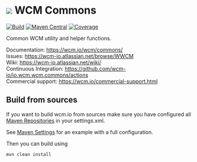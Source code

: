 <img src="https://wcm.io/images/favicon-16@2x.png"/> WCM Commons
======
[![Build](https://github.com/wcm-io/io.wcm.wcm.commons/workflows/Build/badge.svg?branch=develop)](https://github.com/wcm-io/io.wcm.wcm.commons/actions?query=workflow%3ABuild+branch%3Adevelop)
[![Maven Central](https://maven-badges.herokuapp.com/maven-central/io.wcm/io.wcm.wcm.commons/badge.svg)](https://maven-badges.herokuapp.com/maven-central/io.wcm/io.wcm.wcm.commons)
[![Coverage](https://sonarcloud.io/api/project_badges/measure?project=wcm-io_io.wcm.wcm.commons&metric=coverage)](https://sonarcloud.io/summary/new_code?id=wcm-io_io.wcm.wcm.commons)

Common WCM utility and helper functions.

Documentation: https://wcm.io/wcm/commons/<br/>
Issues: https://wcm-io.atlassian.net/browse/WWCM<br/>
Wiki: https://wcm-io.atlassian.net/wiki/<br/>
Continuous Integration: https://github.com/wcm-io/io.wcm.wcm.commons/actions<br/>
Commercial support: https://wcm.io/commercial-support.html


## Build from sources

If you want to build wcm.io from sources make sure you have configured all [Maven Repositories](https://wcm.io/maven.html) in your settings.xml.

See [Maven Settings](https://github.com/wcm-io/io.wcm.wcm.commons/blob/develop/.maven-settings.xml) for an example with a full configuration.

Then you can build using

```
mvn clean install
```
